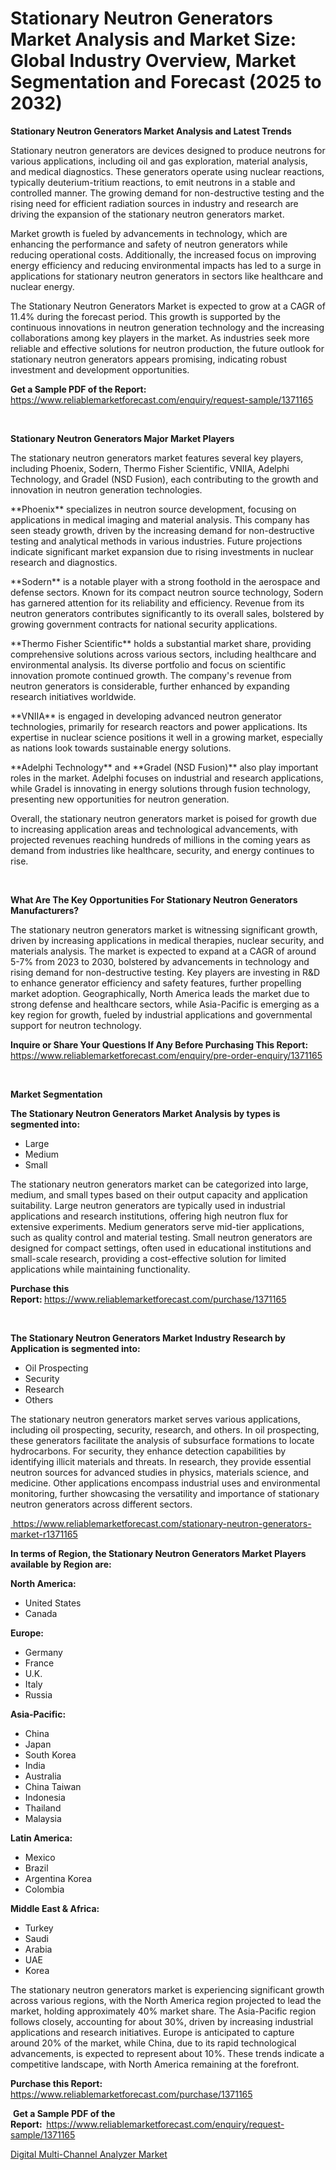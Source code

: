 <p><h1>Stationary Neutron Generators Market Analysis and Market Size: Global Industry Overview, Market Segmentation and Forecast (2025 to 2032)</h1></p><p><strong>Stationary Neutron Generators Market Analysis and Latest Trends</strong></p>
<p><p>Stationary neutron generators are devices designed to produce neutrons for various applications, including oil and gas exploration, material analysis, and medical diagnostics. These generators operate using nuclear reactions, typically deuterium-tritium reactions, to emit neutrons in a stable and controlled manner. The growing demand for non-destructive testing and the rising need for efficient radiation sources in industry and research are driving the expansion of the stationary neutron generators market.</p><p>Market growth is fueled by advancements in technology, which are enhancing the performance and safety of neutron generators while reducing operational costs. Additionally, the increased focus on improving energy efficiency and reducing environmental impacts has led to a surge in applications for stationary neutron generators in sectors like healthcare and nuclear energy.</p><p>The Stationary Neutron Generators Market is expected to grow at a CAGR of 11.4% during the forecast period. This growth is supported by the continuous innovations in neutron generation technology and the increasing collaborations among key players in the market. As industries seek more reliable and effective solutions for neutron production, the future outlook for stationary neutron generators appears promising, indicating robust investment and development opportunities.</p></p>
<p><strong>Get a Sample PDF of the Report:&nbsp;</strong> <a href="https://www.reliablemarketforecast.com/enquiry/request-sample/1371165?utm_campaign=2450&utm_medium=2&utm_source=Github&utm_content=ia&utm_term=22032025&utm_id=stationary-neutron-generators">https://www.reliablemarketforecast.com/enquiry/request-sample/1371165</a></p>
<p>&nbsp;</p>
<p><strong>Stationary Neutron Generators Major Market Players</strong></p>
<p><p>The stationary neutron generators market features several key players, including Phoenix, Sodern, Thermo Fisher Scientific, VNIIA, Adelphi Technology, and Gradel (NSD Fusion), each contributing to the growth and innovation in neutron generation technologies.</p><p>**Phoenix** specializes in neutron source development, focusing on applications in medical imaging and material analysis. This company has seen steady growth, driven by the increasing demand for non-destructive testing and analytical methods in various industries. Future projections indicate significant market expansion due to rising investments in nuclear research and diagnostics.</p><p>**Sodern** is a notable player with a strong foothold in the aerospace and defense sectors. Known for its compact neutron source technology, Sodern has garnered attention for its reliability and efficiency. Revenue from its neutron generators contributes significantly to its overall sales, bolstered by growing government contracts for national security applications.</p><p>**Thermo Fisher Scientific** holds a substantial market share, providing comprehensive solutions across various sectors, including healthcare and environmental analysis. Its diverse portfolio and focus on scientific innovation promote continued growth. The company's revenue from neutron generators is considerable, further enhanced by expanding research initiatives worldwide.</p><p>**VNIIA** is engaged in developing advanced neutron generator technologies, primarily for research reactors and power applications. Its expertise in nuclear science positions it well in a growing market, especially as nations look towards sustainable energy solutions.</p><p>**Adelphi Technology** and **Gradel (NSD Fusion)** also play important roles in the market. Adelphi focuses on industrial and research applications, while Gradel is innovating in energy solutions through fusion technology, presenting new opportunities for neutron generation.</p><p>Overall, the stationary neutron generators market is poised for growth due to increasing application areas and technological advancements, with projected revenues reaching hundreds of millions in the coming years as demand from industries like healthcare, security, and energy continues to rise.</p></p>
<p>&nbsp;</p>
<p><strong>What Are The Key Opportunities For Stationary Neutron Generators Manufacturers?</strong></p>
<p><p>The stationary neutron generators market is witnessing significant growth, driven by increasing applications in medical therapies, nuclear security, and materials analysis. The market is expected to expand at a CAGR of around 5-7% from 2023 to 2030, bolstered by advancements in technology and rising demand for non-destructive testing. Key players are investing in R&D to enhance generator efficiency and safety features, further propelling market adoption. Geographically, North America leads the market due to strong defense and healthcare sectors, while Asia-Pacific is emerging as a key region for growth, fueled by industrial applications and governmental support for neutron technology.</p></p>
<p><strong>Inquire or Share Your Questions If Any Before Purchasing This Report:</strong> <a href="https://www.reliablemarketforecast.com/enquiry/pre-order-enquiry/1371165?utm_campaign=2450&utm_medium=2&utm_source=Github&utm_content=ia&utm_term=22032025&utm_id=stationary-neutron-generators">https://www.reliablemarketforecast.com/enquiry/pre-order-enquiry/1371165</a></p>
<p>&nbsp;</p>
<p><strong>Market Segmentation</strong></p>
<p><strong>The Stationary Neutron Generators Market Analysis by types is segmented into:</strong></p>
<p><ul><li>Large</li><li>Medium</li><li>Small</li></ul></p>
<p><p>The stationary neutron generators market can be categorized into large, medium, and small types based on their output capacity and application suitability. Large neutron generators are typically used in industrial applications and research institutions, offering high neutron flux for extensive experiments. Medium generators serve mid-tier applications, such as quality control and material testing. Small neutron generators are designed for compact settings, often used in educational institutions and small-scale research, providing a cost-effective solution for limited applications while maintaining functionality.</p></p>
<p><strong>Purchase this Report:&nbsp;</strong><a href="https://www.reliablemarketforecast.com/purchase/1371165?utm_campaign=2450&utm_medium=2&utm_source=Github&utm_content=ia&utm_term=22032025&utm_id=stationary-neutron-generators">https://www.reliablemarketforecast.com/purchase/1371165</a></p>
<p>&nbsp;</p>
<p><strong>The Stationary Neutron Generators Market Industry Research by Application is segmented into:</strong></p>
<p><ul><li>Oil Prospecting</li><li>Security</li><li>Research</li><li>Others</li></ul></p>
<p><p>The stationary neutron generators market serves various applications, including oil prospecting, security, research, and others. In oil prospecting, these generators facilitate the analysis of subsurface formations to locate hydrocarbons. For security, they enhance detection capabilities by identifying illicit materials and threats. In research, they provide essential neutron sources for advanced studies in physics, materials science, and medicine. Other applications encompass industrial uses and environmental monitoring, further showcasing the versatility and importance of stationary neutron generators across different sectors.</p></p>
<p><a href="https://www.reliablemarketforecast.com/stationary-neutron-generators-market-r1371165?utm_campaign=2450&utm_medium=2&utm_source=Github&utm_content=ia&utm_term=22032025&utm_id=stationary-neutron-generators">&nbsp;https://www.reliablemarketforecast.com/stationary-neutron-generators-market-r1371165</a></p>
<p><strong>In terms of Region, the Stationary Neutron Generators Market Players available by Region are:</strong></p>
<p>
    <p> <strong> North America: </strong>
        <ul>
            <li>United States</li>
            <li>Canada</li>
        </ul>
        </p> 
    <p> <strong> Europe: </strong>
        <ul>
            <li>Germany</li>
            <li>France</li>
            <li>U.K.</li>
            <li>Italy</li>
            <li>Russia</li>
        </ul>
        </p> 
    <p> <strong> Asia-Pacific: </strong>
        <ul>
            <li>China</li>
            <li>Japan</li>
            <li>South Korea</li>
            <li>India</li>
            <li>Australia</li>
            <li>China Taiwan</li>
            <li>Indonesia</li>
            <li>Thailand</li>
            <li>Malaysia</li>
        </ul>
        </p> 
    <p> <strong> Latin America: </strong>
        <ul>
            <li>Mexico</li>
            <li>Brazil</li>
            <li>Argentina Korea</li>
            <li>Colombia</li>
        </ul>
        </p> 
    <p> <strong> Middle East & Africa: </strong>
        <ul>
            <li>Turkey</li>
            <li>Saudi</li>
            <li>Arabia</li>
            <li>UAE</li>
            <li>Korea</li>
        </ul>
    </p>
    </p>
<p><p>The stationary neutron generators market is experiencing significant growth across various regions, with the North America region projected to lead the market, holding approximately 40% market share. The Asia-Pacific region follows closely, accounting for about 30%, driven by increasing industrial applications and research initiatives. Europe is anticipated to capture around 20% of the market, while China, due to its rapid technological advancements, is expected to represent about 10%. These trends indicate a competitive landscape, with North America remaining at the forefront.</p></p>
<p><strong>Purchase this Report: </strong><a href="https://www.reliablemarketforecast.com/purchase/1371165?utm_campaign=2450&utm_medium=2&utm_source=Github&utm_content=ia&utm_term=22032025&utm_id=stationary-neutron-generators">https://www.reliablemarketforecast.com/purchase/1371165</a></p>
<p>&nbsp;<strong>Get a Sample PDF of the Report:&nbsp;&nbsp;</strong><a href="https://www.reliablemarketforecast.com/enquiry/request-sample/1371165?utm_campaign=2450&utm_medium=2&utm_source=Github&utm_content=ia&utm_term=22032025&utm_id=stationary-neutron-generators">https://www.reliablemarketforecast.com/enquiry/request-sample/1371165</a></p>
<p><strong></strong></p>
<p><p><a href="https://github.com/curinbucan9/Market-Research-Report-List-1/blob/main/digital-multi-channel-analyzer-market.md?utm_campaign=2450&utm_medium=2&utm_source=Github&utm_content=ia&utm_term=22032025&utm_id=stationary-neutron-generators">Digital Multi-Channel Analyzer Market</a></p></p>